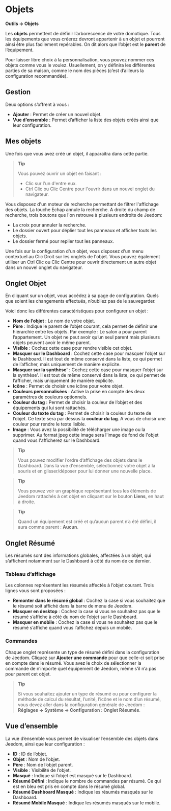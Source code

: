 # Objets
**Outils → Objets**

Les **objets** permettent de définir l’arborescence de votre domotique.
Tous les équipements que vous créerez devront appartenir à un objet et pourront ainsi être plus facilement repérables. On dit alors que l’objet est le **parent** de l’équipement.

Pour laisser libre choix à la personnalisation, vous pouvez nommer ces objets comme vous le voulez. Usuellement, on y définira les différentes parties de sa maison, comme le nom des pièces (c’est d’ailleurs la configuration recommandée).

## Gestion

Deux options s’offrent à vous :
- **Ajouter** : Permet de créer un nouvel objet.
- **Vue d’ensemble** : Permet d’afficher la liste des objets créés ainsi que leur configuration.

## Mes objets

Une fois que vous avez créé un objet, il apparaîtra dans cette partie.

> **Tip**
>
> Vous pouvez ouvrir un objet en faisant :
> - Clic sur l'un d'entre eux.
> - Ctrl Clic ou Clic Centre pour l'ouvrir dans un nouvel onglet du navigateur.

Vous disposez d'un moteur de recherche permettant de filtrer l'affichage des objets. La touche Echap annule la recherche.
A droite du champ de recherche, trois boutons que l'on retrouve à plusieurs endroits de Jeedom:
- La croix pour annuler la recherche.
- Le dossier ouvert pour déplier tout les panneaux et afficher touts les objets.
- Le dossier fermé pour replier tout les panneaux.

Une fois sur la configuration d'un objet, vous disposez d'un menu contextuel au Clic Droit sur les onglets de l'objet. Vous pouvez également utiliser un Ctrl Clic ou Clic Centre pour ouvrir directement un autre objet dans un nouvel onglet du navigateur.

## Onglet Objet

En cliquant sur un objet, vous accédez à sa page de configuration.
Quels que soient les changements effectués, n’oubliez pas de le sauvegarder.

Voici donc les différentes caractéristiques pour configurer un objet :

- **Nom de l’objet** : Le nom de votre objet.
- **Père** : Indique le parent de l’objet courant, cela permet de définir une hiérarchie entre les objets. Par exemple : Le salon a pour parent l’appartement. Un objet ne peut avoir qu’un seul parent mais plusieurs objets peuvent avoir le même parent.
- **Visible** : Cochez cette case pour rendre visible cet objet.
- **Masquer sur le Dashboard** : Cochez cette case pour masquer l’objet sur le Dashboard. Il est tout de même conservé dans la liste, ce qui permet de l’afficher, mais uniquement de manière explicite.
- **Masquer sur la synthèse'** : Cochez cette case pour masquer l’objet sur la synthèse'. Il est tout de même conservé dans la liste, ce qui permet de l’afficher, mais uniquement de manière explicite.
- **Icône** : Permet de choisir une icône pour votre objet.
- **Couleurs personnalisées** : Active la prise en compte des deux paramètres de couleurs optionnels.
- **Couleur du tag** : Permet de choisir la couleur de l’objet et des équipements qui lui sont rattachés.
- **Couleur du texte du tag** : Permet de choisir la couleur du texte de l’objet. Ce texte sera par dessus la **couleur du tag**. A vous de choisir une couleur pour rendre le texte lisible.
- **Image** : Vous avez la possibilité de télécharger une image ou la supprimer. Au format jpeg cette image sera l'image de fond de l'objet quand vous l'afficherez sur le Dashboard.

> **Tip**
>
> Vous pouvez modifier l’ordre d’affichage des objets dans le Dashboard. Dans la vue d'ensemble, sélectionnez votre objet à la souris et en glisser/déposer pour lui donner une nouvelle place.

> **Tip**
>
> Vous pouvez voir un graphique représentant tous les éléments de Jeedom rattachés à cet objet en cliquant sur le bouton **Liens**, en haut à droite.

> **Tip**
>
> Quand un équipement est créé et qu’aucun parent n’a été défini, il aura comme parent : **Aucun**.

## Onglet Résumé

Les résumés sont des informations globales, affectées à un objet, qui s’affichent notamment sur le Dashboard à côté du nom de ce dernier.

### Tableau d’affichage

Les colonnes représentent les résumés affectés à l’objet courant. Trois lignes vous sont proposées :

- **Remonter dans le résumé global** : Cochez la case si vous souhaitez que le résumé soit affiché dans la barre de menu de Jeedom.
- **Masquer en desktop** : Cochez la case si vous ne souhaitez pas que le résumé s’affiche à côté du nom de l’objet sur le Dashboard.
- **Masquer en mobile** : Cochez la case si vous ne souhaitez pas que le résumé s’affiche quand vous l’affichez depuis un mobile.

### Commandes

Chaque onglet représente un type de résumé défini dans la configuration de Jeedom. Cliquez sur **Ajouter une commande** pour que celle-ci soit prise en compte dans le résumé. Vous avez le choix de sélectionner la commande de n’importe quel équipement de Jeedom, même s’il n’a pas pour parent cet objet.

> **Tip**
>
> Si vous souhaitez ajouter un type de résumé ou pour configurer la méthode de calcul du résultat, l’unité, l’icône et le nom d’un résumé, vous devez aller dans la configuration générale de Jeedom : **Réglages → Système → Configuration : Onglet Résumés**.

## Vue d’ensemble

La vue d’ensemble vous permet de visualiser l’ensemble des objets dans Jeedom, ainsi que leur configuration :

- **ID** : ID de l’objet.
- **Objet** : Nom de l’objet.
- **Père** : Nom de l’objet parent.
- **Visible** : Visibilité de l’objet.
- **Masqué** : Indique si l’objet est masqué sur le Dashboard.
- **Résumé Défini** : Indique le nombre de commandes par résumé. Ce qui est en bleu est pris en compte dans le résumé global.
- **Résumé Dashboard Masqué** : Indique les résumés masqués sur le Dashboard.
- **Résumé Mobile Masqué** : Indique les résumés masqués sur le mobile.
